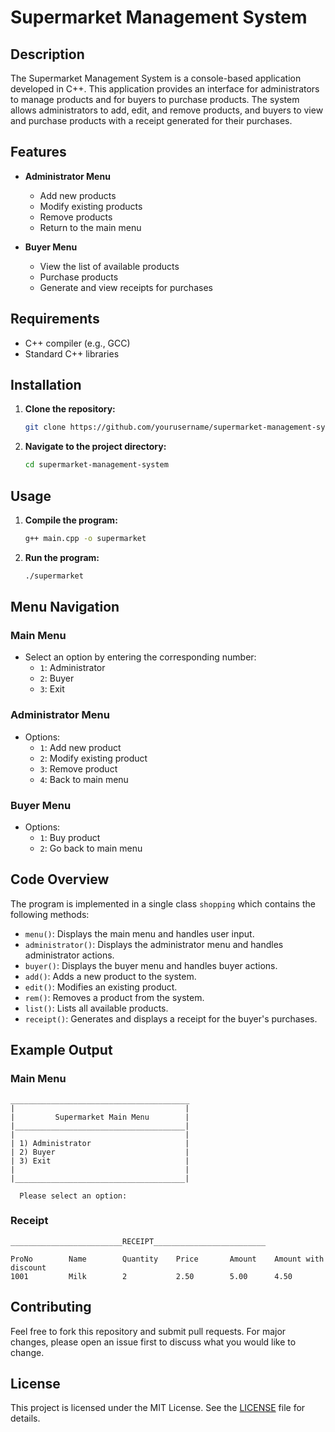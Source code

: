 # Supermarket Management System

## Description
The Supermarket Management System is a console-based application developed in C++. This application provides an interface for administrators to manage products and for buyers to purchase products. The system allows administrators to add, edit, and remove products, and buyers to view and purchase products with a receipt generated for their purchases.

## Features
- **Administrator Menu**
  - Add new products
  - Modify existing products
  - Remove products
  - Return to the main menu

- **Buyer Menu**
  - View the list of available products
  - Purchase products
  - Generate and view receipts for purchases

## Requirements
- C++ compiler (e.g., GCC)
- Standard C++ libraries

## Installation
1. **Clone the repository:**
   ```bash
   git clone https://github.com/yourusername/supermarket-management-system.git
   ```
2. **Navigate to the project directory:**
   ```bash
   cd supermarket-management-system
   ```

## Usage
1. **Compile the program:**
   ```bash
   g++ main.cpp -o supermarket
   ```
2. **Run the program:**
   ```bash
   ./supermarket
   ```

## Menu Navigation
### Main Menu
- Select an option by entering the corresponding number:
  - `1`: Administrator
  - `2`: Buyer
  - `3`: Exit

### Administrator Menu
- Options:
  - `1`: Add new product
  - `2`: Modify existing product
  - `3`: Remove product
  - `4`: Back to main menu

### Buyer Menu
- Options:
  - `1`: Buy product
  - `2`: Go back to main menu

## Code Overview
The program is implemented in a single class `shopping` which contains the following methods:
- `menu()`: Displays the main menu and handles user input.
- `administrator()`: Displays the administrator menu and handles administrator actions.
- `buyer()`: Displays the buyer menu and handles buyer actions.
- `add()`: Adds a new product to the system.
- `edit()`: Modifies an existing product.
- `rem()`: Removes a product from the system.
- `list()`: Lists all available products.
- `receipt()`: Generates and displays a receipt for the buyer's purchases.

## Example Output
### Main Menu
```
________________________________________
|                                      |
|         Supermarket Main Menu        |
|______________________________________|
|                                      |
| 1) Administrator                     |
| 2) Buyer                             |
| 3) Exit                              |
|                                      |
|______________________________________|

  Please select an option:
```

### Receipt
```
_________________________RECEIPT_________________________

ProNo        Name        Quantity    Price       Amount    Amount with discount
1001         Milk        2           2.50        5.00      4.50
```

## Contributing
Feel free to fork this repository and submit pull requests. For major changes, please open an issue first to discuss what you would like to change.

## License
This project is licensed under the MIT License. See the [LICENSE](LICENSE) file for details.
